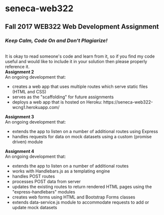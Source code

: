 # seneca-web322
<h2>Fall 2017 WEB322 Web Development Assignment</h2>

<h3><em>Keep Calm, Code On and Don't Plagiarize!</em></h3><br/>
It is okay to read someone's code and learn from it, so if you find my code useful and would like to include it in your solution then please properly reference it.        

<div>
  <b>Assignment 2</b><br/>
  An ongoing development that:
  <ul>
    <li>creates a web app that uses multiple routes which serve static files (HTML and CSS)</li>
    <li>serves as the "scaffolding" for future assignments</li>
    <li>deploys a web app that is hosted on Heroku: https://seneca-web322-wcng1.herokuapp.com/</li>
  </ul>
</div>

<div>
  <b>Assignment 3</b><br/>
  An ongoing development that:
  <ul>
    <li>extends the app to listen on a number of additional routes using Express</li>
    <li>handles requests for data on mock datasets using a custom (promise driven) module</li>
  </ul>
</div>

<div>
  <b>Assignment 4</b><br/>
  An ongoing development that:
  <ul>
    <li>extends the app to listen on a number of additional routes</li>
    <li>works with Handlebars.js as a templating engine</li>
    <li>handles POST routes</li>
    <li>processes POST data from server</li>
    <li>updates the existing routes to return rendered HTML pages using the "express-handlebars" modules</li>
    <li>creates web forms using HTML and Bootstrap Forms classes</li>
    <li>extends data-service.js module to accommodate requests to add or update mock datasets</li>
  </ul>
</div>
